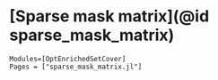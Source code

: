 # [Sparse mask matrix](@id sparse_mask_matrix)

```@autodocs
Modules=[OptEnrichedSetCover]
Pages = ["sparse_mask_matrix.jl"]
```